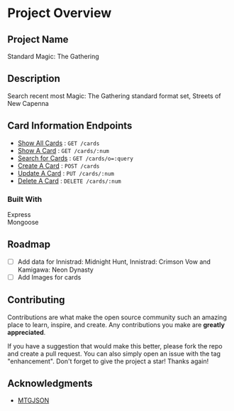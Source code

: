 # Project Overview

## Project Name

Standard Magic: The Gathering 

## Description

Search recent most Magic: The Gathering standard format set, Streets of New Capenna

## Card Information Endpoints

* [Show All Cards](docs/get.md#show-all-cards) : `GET /cards`
* [Show A Card](docs/get.md#show-a-card) : `GET /cards/:num`
* [Search for Cards](docs/get.md#search-for-text-on-card) : `GET /cards/o=:query`
* [Create A Card](docs/post.md) : `POST /cards`
* [Update A Card](docs/put.md) : `PUT /cards/:num`
* [Delete A Card](docs/delete.md) : `DELETE /cards/:num`

### Built With
Express<br>
Mongoose

## Roadmap
- [ ] Add data for Innistrad: Midnight Hunt,  Innistrad: Crimson Vow and  Kamigawa: Neon Dynasty
- [ ] Add Images for cards

## Contributing

Contributions are what make the open source community such an amazing place to learn, inspire, and create. Any contributions you make are **greatly appreciated**.

If you have a suggestion that would make this better, please fork the repo and create a pull request. You can also simply open an issue with the tag "enhancement".
Don't forget to give the project a star! Thanks again!

## Acknowledgments

* [MTGJSON](https://mtgjson.com/)
